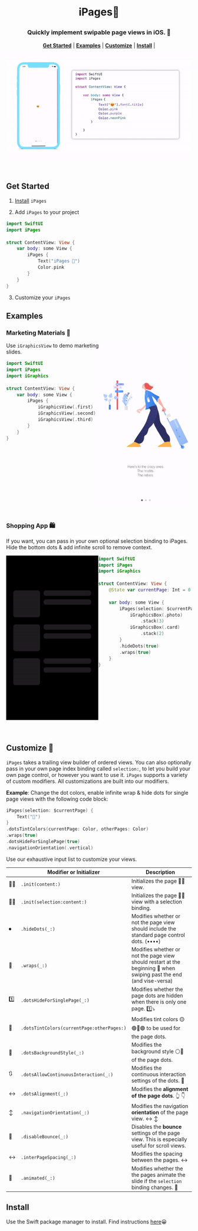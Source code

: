 <h1 align="center"> iPages📖</p>
<h3 align="center"> Quickly implement swipable page views in iOS. 📝 </h3>

<p align="center">
    <strong><a href="#get-started">Get Started</a></strong> |
    <strong><a href="#examples">Examples</a></strong> |
    <strong><a href="#customize">Customize</a></strong> |
    <strong><a href="#install">Install</a></strong> | 
</p>
<p align="center">
    <img src="./Resources/ipages.gif" alt="CI" />
</p>

<br/>

## Get Started

1. [Install](https://github.com/benjaminsage/iPages/blob/main/INSTALL.md) `iPages`

2. Add `iPages` to your project
```swift
import SwiftUI
import iPages

struct ContentView: View {
    var body: some View {
        iPages {
            Text("iPages 🤑")
            Color.pink
        }
    }
}
```

3. Customize your `iPages`


## Examples
### Marketing Materials 💸

<img align="right" src="./Resources/iPagesDemo2Light.gif" width="250">

Use `iGraphicsView` to demo marketing slides.

```swift
import SwiftUI
import iPages
import iGraphics

struct ContentView: View {
    var body: some View {
        iPages {
            iGraphicsView(.first)
            iGraphicsView(.second)
            iGraphicsView(.third)
        }
    }
}
```

<br clear="right"/>
<br/>

<h3 align="left">Shopping App 🛍</h3>
<p align="left">If you want, you can pass in your own optional selection binding to iPages. Hide the bottom dots & add infinite scroll to remove context.</p>

<img align="left" src="./Resources/iPagesDemo1Dark.gif" width="250">

```swift
import SwiftUI
import iPages
import iGraphics

struct ContentView: View {
    @State var currentPage: Int = 0

    var body: some View {
        iPages(selection: $currentPage) {
            iGraphicsBox(.photo)
                .stack(3)
            iGraphicsBox(.card)
                .stack(2)
        }
        .hideDots(true)
        .wraps(true)
    }
}
```

<br clear="left"/>
<br/>
<br/>

## Customize 🎀

`iPages` takes a trailing view builder of ordered views. You can also optionally pass in your own page index binding called `selection:`, to let you build your own page control, or however you want to use it. `iPages` supports a variety of custom modifiers. All customizations are built into our modifiers.

**Example**: Change the dot colors, enable infinite wrap & hide dots for single page views with the following code block:
```swift
iPages(selection: $currentPage) {
    Text("👏")
}
.dotsTintColors(currentPage: Color, otherPages: Color)
.wraps(true)
.dotsHideForSinglePage(true)
.navigationOrientation(.vertical)

```

Use our exhaustive input list to customize your views.

| | Modifier or Initializer | Description
| --- | --- | ---
👷‍♀️ | `.init(content:)` | Initializes the page 📃📖 view.
👷‍♂️ | `.init(selection:content:)` | Initializes the page 📃📖 view with a selection binding.
⏺ | `.hideDots(_:)` | Modifies whether or not the page view should include the standard page control dots. (••••)
🔄 | `.wraps(_:)` | Modifies whether or not the page view should restart at the beginning 🔁 when swiping past the end (and vise-versa)
1️⃣ | `.dotsHideForSinglePage(_:)` | Modifies whether the page dots are hidden when there is only one page. 1️⃣⤵️
🎨 | `.dotsTintColors(currentPage:otherPages:)` | Modifies tint colors 🟡🟢🔴🟣 to be used for the page dots.
🔘 | `.dotsBackgroundStyle(_:)` | Modifies the background style ⚪️🔘 of the page dots.
🔃 | `.dotsAllowContinuousInteraction(_:)` | Modifies the continuous interaction settings of the dots. 🔄
↔️ | `.dotsAlignment(_:)` | Modifies the **alignment of the page dots**. 👆 👇
↕️ | `.navigationOrientation(_:)` | Modifies the navigation **orientation** of the page view. ↔️ ↕️
🦿 | `.disableBounce(_:)` | Disables the **bounce** settings of the page view. This is especially useful for scroll views.
↔️ | `.interPageSpacing(_:)` | Modifies the spacing between the pages. ↔️
🎥 | `.animated(_:)` | Modifies whether the the pages animate the slide if the `selection` binding changes. 🎥


## Install 
Use the Swift package manager to install. Find instructions [here](https://github.com/benjaminsage/iPages/blob/main/INSTALL.md)😀

